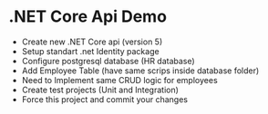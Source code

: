 # .NET Core Api Demo

- Create new .NET Core api (version 5)
- Setup standart .net Identity package
- Configure postgresql database (HR database)
- Add Employee Table (have same scrips inside database folder)
- Need to Implement same CRUD logic for employees
- Create test projects (Unit and Integration)
- Force this project and commit your changes
